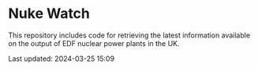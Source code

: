 # Nuke Watch

This repository includes code for retrieving the latest information available on the output of EDF nuclear power plants in the UK.

Last updated: 2024-03-25 15:09